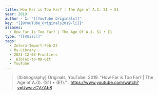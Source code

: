 ```yaml
---
title: How Far is Too Far? | The Age of A.I. S1 • E1
year: 2019
author - 1: "[[YouTube Originals]]"
key: "[[@YouTube_Originals2019-li]]"
aliases:
  - How Far Is Too Far? | The Age Of A.i. S1 • E1
type: "[[@misc]]"
tags:
  - Zotero-Import-Feb-22
  - My-Library
  - 2021-12-03-Frontiers
  - _BibTex-to-MD-Git
  - YouTube
---
```


> [!bibliography]
> Originals, YouTube. 2019. “How Far is Too Far? | The Age of A.{I}. {S1} • {E1}.” . https://www.youtube.com/watch?v=UwsrzCVZAb8